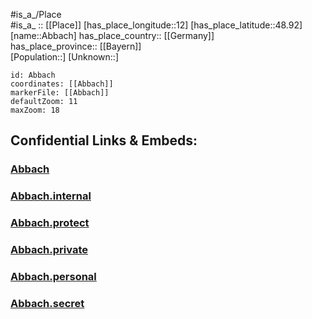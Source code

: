 ﻿---
location: [48.92,12] 
mapzoom: [7,12] 
mapmarker: city 
type: City
tags:
- geo/City


SpocWebEntityId: 28641
isDeleted: false
confidential: public

---
#is_a_/Place  
#is_a_ :: [[Place]] 
[has_place_longitude::12] 
[has_place_latitude::48.92] 
[name::Abbach] 
has_place_country:: [[Germany]]  
has_place_province:: [[Bayern]]  
[Population::] 
[Unknown::] 


```leaflet
id: Abbach
coordinates: [[Abbach]] 
markerFile: [[Abbach]] 
defaultZoom: 11 
maxZoom: 18
```


## Confidential Links & Embeds: 

### [Abbach](/_public/Earth/Continent/Europe/Europe~Central/Germany/Germany~West/Bayern/counties~Bayern/Kelheim/cities~Kelheim/Bad_Abbach/City/Abbach.md) 

### [Abbach.internal](/_internal/Earth/Continent/Europe/Europe~Central/Germany/Germany~West/Bayern/counties~Bayern/Kelheim/cities~Kelheim/Bad_Abbach/City/Abbach.internal.md) 

### [Abbach.protect](/_protect/Earth/Continent/Europe/Europe~Central/Germany/Germany~West/Bayern/counties~Bayern/Kelheim/cities~Kelheim/Bad_Abbach/City/Abbach.protect.md) 

### [Abbach.private](/_private/Earth/Continent/Europe/Europe~Central/Germany/Germany~West/Bayern/counties~Bayern/Kelheim/cities~Kelheim/Bad_Abbach/City/Abbach.private.md) 

### [Abbach.personal](/_personal/Earth/Continent/Europe/Europe~Central/Germany/Germany~West/Bayern/counties~Bayern/Kelheim/cities~Kelheim/Bad_Abbach/City/Abbach.personal.md) 

### [Abbach.secret](/_secret/Earth/Continent/Europe/Europe~Central/Germany/Germany~West/Bayern/counties~Bayern/Kelheim/cities~Kelheim/Bad_Abbach/City/Abbach.secret.md) 
